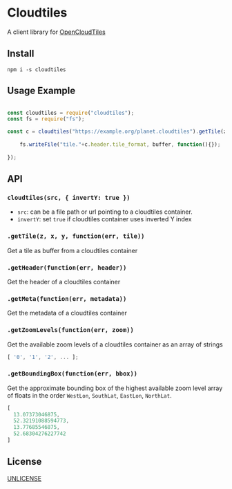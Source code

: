 # Cloudtiles

A client library for [OpenCloudTiles](https://github.com/OpenCloudTiles/opencloudtiles-tools)

## Install

`npm i -s cloudtiles`

## Usage Example

``` js

const cloudtiles = require("cloudtiles");
const fs = require("fs");

const c = cloudtiles("https://example.org/planet.cloudtiles").getTile(z,x,y, function(err, buffer){
	
	fs.writeFile("tile."+c.header.tile_format, buffer, function(){});
	
});

```

## API

### `cloudtiles(src, { invertY: true })`

* `src`: can be a file path or url pointing to a cloudtiles container.
* `invertY`: set `true` if cloudtiles container uses inverted Y index

### `.getTile(z, x, y, function(err, tile))`

Get a tile as buffer from a cloudtiles container

### `.getHeader(function(err, header))`

Get the header of a cloudtiles container

### `.getMeta(function(err, metadata))`

Get the metadata of a cloudtiles container

### `.getZoomLevels(function(err, zoom))`

Get the available zoom levels of a cloudtiles container as an array of strings

``` js
[ '0', '1', '2', ... ];
```

### `.getBoundingBox(function(err, bbox))`

Get the approximate bounding box of the highest available zoom level array of floats in the order `WestLon`, `SouthLat`, `EastLon`, `NorthLat`.

``` js
[
  13.07373046875,
  52.32191088594773,
  13.77685546875,
  52.68304276227742
]
```


## License

[UNLICENSE](https://unlicense.org/)